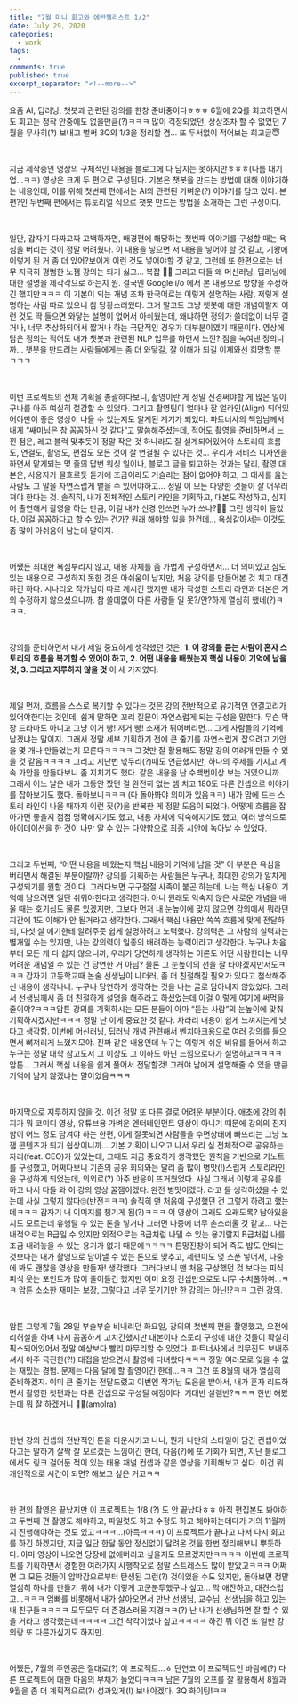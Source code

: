 ```yaml
---
title: "7월 미니 회고와 에반젤리스트 1/2" 
date: July 29, 2020 
categories: 
  - work 
tags: 
  - 
comments: true 
published: true
excerpt_separator: "<!--more-->"
---
```


요즘 AI, 딥러닝, 챗봇과 관련된 강의를 한창 준비중이다ㅎㅎㅎ 6월에 2Q를 회고하면서도 회고는 정작 안중에도 없을만큼(?)ㅋㅋㅋ 많이 걱정되었던, 상상조차 할 수 없었던 7월을 무사히(?) 보내고 벌써 3Q의 1/3을 정리할 겸... 또 두서없이 적어보는 회고글😇

<!--more-->

<br>

지금 제작중인 영상의 구체적인 내용을 블로그에 다 담지는 못하지만ㅎㅎㅎ(나름 대기업…ㅋㅋ) 영상은 크게 두 편으로 구성된다. 기본은 챗봇을 만드는 방법에 대해 이야기하는 내용인데, 이를 위해 첫번째 편에서는 AI와 관련된 가벼운(?) 이야기를 담고 있다. 본 편?인 두번째 편에서는 튜토리얼 식으로 챗봇 만드는 방법을 소개하는 그런 구성이다.

<br>

일단, 갑자기 다짜고짜 고백하자면, 배경편에 해당하는 첫번째 이야기를 구성할 때는 욕심을 버리는 것이 정말 어려웠다. 이 내용을 넣으면 저 내용을 넣어야 할 것 같고, 기왕에 이렇게 된 거 좀 더 있어?보이게 이런 것도 넣어야할 것 같고, 그런데 또 한편으로는 너무 지극히 평범한 노잼 강의는 되기 싫고... 복잡 🤦‍♀️ 그리고 다들 왜 머신러닝, 딥러닝에 대한 설명을 제각각으로 하는지 원. 결국엔 Google i/o 에서 본 내용으로 방향을 수정하긴 했지만ㅋㅋㅋ 이 기본이 되는 개념 조차 한국어로는 이렇게 설명하는 사람, 저렇게 설명하는 사람 따로 있으니 참 당황스러웠다. 그거 말고도 그냥 챗봇에 대한 개념이랄지 이런 것도 딱 들으면 와닿는 설명이 없어서 아쉬웠는데, 왜냐하면 정의가 쓸데없이 너무 길거나, 너무 추상화되어서 짧거나 하는 극단적인 경우가 대부분이였기 때문이다. 영상에 담은 정의는 적어도 내가 챗봇과 관련된 NLP 업무를 하면서 느낀? 점을 녹여낸 정의니까... 챗봇을 만드려는 사람들에게는 좀 더 와닿길, 잘 이해가 되길 이제와선 희망할 뿐 ㅋㅋㅋ

<br>

이번 프로젝트의 전체 기획을 총괄하다보니, 촬영이란 게 정말 신경써야할 게 많은 일이구나를 아주 여실히 절감할 수 있었다. 그리고 촬영팀이 얼마나 잘 얼라인(Align) 되어있어야만이 좋은 영상이 나올 수 있는지도 알게된 계기가 되었다. 파트너사의 책임님께서 내게 “쌔미님은 참 꼼꼼하신 것 같다”고 말씀해주셨는데, 적어도 촬영을 준비하면서 느낀 점은, 레고 블럭 맞추듯이 정말 작은 것 하나라도 잘 설계되어있어야 스토리의 흐름도, 연결도, 촬영도, 편집도 모든 것이 잘 연결될 수 있다는 것... 우리가 서비스 디자인을 하면서 맡게되는 몇 줄의 답변 워싱 일이나, 블로그 글을 퇴고하는 것과는 달리, 촬영 대본은, 사용자가 물흐르듯 듣기에 조금이라도 거슬리는 점이 없어야 하고, 그 대사를 읊는 사람도 그 말을 자연스럽게 뱉을 수 있어야하고… 정말 이 모든 다양한 것들이 잘 어우러져야 한다는 것. 솔직히, 내가 전체적인 스토리 라인을 기획하고, 대본도 작성하고, 심지어 출연해서 촬영을 하는 만큼, 이걸 내가 신경 안쓰면 누가 쓰나?🤷‍♀️ 그런 생각이 들었다. 이걸 꼼꼼하다고 할 수 있는 건가? 원래 해야할 일을 한건데… 욕심같아서는 이것도 좀 많이 아쉬움이 남는데 말이지.

<br>

어쨌든 최대한 욕심부리지 않고, 내용 자체를 좀 가볍게 구성하면서… 더 의미있고 심도있는 내용으로 구성하지 못한 것은 아쉬움이 남지만, 처음 강의를 만들어본 것 치고 대견하긴 하다. 시나리오 작가님이 따로 계시긴 했지만 내가 작성한 스토리 라인과 대본은 거의 수정하지 않으셨으니까. 참 쓸데없이 다른 사람들 일 못?/안?하게 열심히 했네(?)ㅋㅋㅋ.

<br>

강의를 준비하면서 내가 제일 중요하게 생각했던 것은, **1. 이 강의를 듣는 사람이 혼자 스토리의 흐름을 복기할 수 있어야 하고, 2. 어떤 내용을 배웠는지 핵심 내용이 기억에 남을 것, 3. 그리고 지루하지 않을 것** 이 세 가지였다.

<br>

제일 먼저, 흐름을 스스로 복기할 수 있다는 것은 강의 전반적으로 유기적인 연결고리가 있어야한다는 것인데, 쉽게 말하면 꼬리 질문이 자연스럽게 되는 구성을 말한다. 무슨 막장 드라마도 아니고 그냥 이거 빵! 저거 빵! 소재가 튀어버리면… 그게 사람들의 기억에 남겠냐는 말이지. 그래서 정말 세부 기획하기 전에 큰 줄기를 자연스럽게 잡으려고 가안을 몇 개나 만들었는지 모른다ㅋㅋㅋㅋ 그것만 잘 활용해도 정말 강의 여러개 만들 수 있을 것 같음ㅋㅋㅋㅋ 그리고 지난번 넋두리(?)때도 언급했지만, 하나의 주제를 가지고 계속 가안을 만들다보니 좀 지치기도 했다. 같은 내용을 난 수백번이상 보는 거였으니까. 그래서 어느 날은 내가 그동안 짰던 걸 완전히 없는 셈 치고 180도 다른 컨셉으로 이야기를 잡아보기도 했다. 돌아보니ㅋㅋㅋ (다 돌아봐야 의미가 있음ㅋㅋ) 내가 맘에 드는 스토리 라인이 나올 때까지 이런 짓(?)을 반복한 게 정말 도움이 되었다. 어떻게 흐름을 잡아가면 좋을지 점점 명확해지기도 했고, 내용 자체에 익숙해지기도 했고, 여러 방식으로 아이데이션을 한 것이 나만 알 수 있는 다양함으로 최종 시안에 녹아날 수 있었다. 

<br>

그리고 두번째, “어떤 내용을 배웠는지 핵심 내용이 기억에 남을 것” 이 부분은 욕심을 버리면서 해결된 부분이랄까? 강의를 기획하는 사람들은 누구나, 최대한 강의가 알차게 구성되기를 원할 것이다. 그러다보면 구구절절 사족이 붙곤 하는데, 나는 핵심 내용이 기억에 남으려면 일단 쉬워야한다고 생각한다. 아니 원래도 익숙지 않은 새로운 개념을 배울 때는 호기심도 물론 있겠지만, 그보다 먼저 내 눈높이에 맞지 않으면 강의에서 뭐라던지간에 1도 이해가 안 될거라고 생각한다. 그래서 핵심 내용만 쏙쏙 흐름에 맞게 전달하되, 다섯 살 애기한테 알려주듯 쉽게 설명하려고 노력했다. 강의력은 그 사람의 실력과는 별개일 수는 있지만, 나는 강의력이 일종의 배려하는 능력이라고 생각한다. 누구나 처음부터 모든 게 다 쉽지 않으니까, 우리가 당연하게 생각하는 이론도 어떤 사람한테는 너무 어려운 개념일 수 있는 건 당연한 거 아님? 물론 그 눈높이의 선을 잘 타야겠지만서도ㅋㅋㅋ 갑자기 고등학교때 논술 선생님이 나더러, 좀 더 친절해질 필요가 있다고 첨삭해주신 내용이 생각나네. 누구나 당연하게 생각하는 것을 나는 글로 담아내지 않았었다. 그래서 선생님께서 좀 더 친절하게 설명을 해주라고 하셨었는데 이걸 이렇게 여기에 써먹을 줄이야?ㅋㅋㅋ암튼 강의를 기획하시는 모든 분들이 아마 “듣는 사람”의 눈높이에 맞춰 기획하시겠지만ㅋㅋㅋ 정말 난 이게 중요한 것 같다. 차라리 내용이 쉽게 느껴지는게 낫다고 생각함. 이번에 머신러닝, 딥러닝 개념 관련해서 벤치마크용으로 여러 강의를 들으면서 뼈져리게 느꼈지모야. 진짜 같은 내용인데 누구는 이렇게 쉬운 비유를 들어서 하고 누구는 정말 대학 참고도서 그 이상도 그 이하도 아닌 느낌으로다가 설명하고ㅋㅋㅋㅋ 암튼… 그래서 핵심 내용을 쉽게 풀어서 전달할것! 그래야 남에게 설명해줄 수 있을 만큼 기억에 남지 않겠냐는 말이었음ㅋㅋㅋ

<br>

마지막으로 지루하지 않을 것. 이건 정말 또 다른 결로 어려운 부분이다. 애초에 강의 취지가 뭐 코미디 영상, 유튜브용 가벼운 엔터테인먼트 영상이 아니기 때문에 강의의 진지함이 어느 정도 담겨야 하는 한편, 이게 잘못되면 사람들을 수면상태에 빠뜨리는 그냥 노잼 콘텐츠가 되기 쉽상이니까... 기본 기획이 나오고 나서 우리 실 전체적으로 공유하는 자리(feat. CEO)가 있었는데, 그때도 지금 중요하게 생각했던 원칙을 기반으로 키노트를 구성했고, 어쩌다보니 기존의 공유 회의와는 달리 좀 많이 병맛(!)스럽게 스토리라인을 구성하게 되었는데, 의외로(?) 아주 반응이 뜨거웠었다. 사실 그래서 이렇게 공유를 하고 나서 다들 와 이 강의 영상 꿀잼이겠다. 완전 병맛이겠다. 라고 들 생각하셨을 수 있는데 사실 그렇지 않다🙄(반전ㅋㅋㅋ) 솔직히 맨 처음에 구성했던 건 그렇게 하려고 했는데ㅋㅋㅋ 갑자기 내 이미지를 챙기게 됨(?)ㅋㅋㅋ 이 영상이 그래도 오래도록? 남아있을지도 모르는데 유행탈 수 있는 톤을 넣거나 그러면 나중에 너무 촌스러울 것 같고... 나는 내적으로는 B급일 수 있지만 외적으로는 B급처럼 나댈 수 있는 용기랄지 B급처럼 나를 조금 내려놓을 수 있는 용기가 없기 때문에ㅋㅋㅋㅋ 톤망진창이 되어 죽도 밥도 안되는 것보다는 내가 촬영으로 담아낼 수 있는 톤으로 맞추고, 세련미도 몇 스푼 넣어서, 나중에 봐도 괜찮을 영상을 만들자! 생각했다. 그러다보니 맨 처음 구상했던 것 보다는 피식피식 웃는 포인트가 많이 줄어들긴 했지만 이미 요정 컨셉만으로도 너무 수치풀하여...ㅋㅋ 암튼 소소한 재미는 보장, 그렇다고 너무 웃기기만 한 강의는 아닌!?ㅋㅋ 그런 강의.

<br>

암튼 그렇게 7월 28일 부슬부슬 비내리던 화요일, 강의의 첫번째 편을 촬영했고, 오전에 리허설을 하며 다시 꼼꼼하게 고치긴했지만 대본이나 스토리 구성에 대한 것들이 확실히 픽스되어있어서 정말 예상보다 빨리 마무리할 수 있었다. 파트너사에서 리무진도 보내주셔서 아주 극진한(?!) 대접을 받으면서 촬영에 다녀왔다ㅋㅋㅋ 정말 여러모로 잊을 수 없는 재밌는 경험. 문제는 다음 달에 할 촬영이긴 한데...ㅋㅋ 그건 또 8월의 내가 열심히 준비하겠지. 이미 큰 줄기는 전달드렸고 이번엔 작가님 도움을 받아서, 내가 혼자 리드하면서 촬영한 첫편과는 다른 컨셉으로 구성될 예정이다. 기대반 설렘반?ㅋㅋㅋ 한번 해봤는데 뭐 잘 하겠거니 🤷‍♀️(amolra)

<br>

한번 강의 컨셉의 전반적인 톤을 다운시키고 나니, 뭔가 나만의 스타일이 담긴 컨셉이었다고는 말하기 살짝 잘 모르겠는 느낌이긴 한데, 다음(?)에 또 기회가 되면, 지난 블로그에서도 링크 걸어둔 적이 있는 태용 채널 컨셉과 같은 영상을 기획해보고 싶다. 이건 뭐 개인적으로 시간이 되면? 해보고 싶은 거고ㅋㅋ 

<br>

한 편의 촬영은 끝났지만 이 프로젝트는 1/8 (?) 도 안 끝났다ㅎㅎ 아직 편집본도 봐야하고 두번째 편 촬영도 해야하고, 파일럿도 하고 수정도 하고 해야하는데다가 거의 11월까지 진행해야하는 것도 있고ㅋㅋㅋ...(아득ㅋㅋㅋ) 이 프로젝트가 끝나고 나서 다시 회고를 하긴 하겠지만, 지금 일단 한달 동안 정신없이 달려온 것을 한번 정리해보니 뿌듯하다. 아마 영상이 나오면 당장에 없애버리고 싶을지도 모르겠지만ㅋㅋㅋㅋ 이번에 프로젝트를 기획하면서 경험한 여러가지 시행착오로 정말 스트레스도 많이 받았고ㅋㅋㅋ 어쩌면 그 모든 것들이 압박감으로부터 탄생된 그런(?) 것이었을 수도 있지만, 돌아보면 정말 열심히 하나를 만들기 위해 내가 이렇게 고군분투했구나 싶고... 막 애잔하고, 대견스럽고...ㅋㅋㅋ 엄빠를 비롯해서 내가 살아오면서 만난 선생님, 교수님, 선생님을 하고 있는 내 친구들ㅋㅋㅋㅋ 모두모두 더 존경스러울 지경ㅋㅋ(?) 난 내가 선생님하면 잘 할 수 있을 거라고 생각했는데ㅋㅋㅋㅋ 그건 착각이었나 싶고ㅋㅋㅋㅋ 하긴 뭐 이건 또 일반 강의랑 또 다른가싶기도 하지만.

<br>

어쨌든, 7월의 주인공은 절대로(?) 이 프로젝트...ㅎ 단연코 이 프로젝트인 바람에(?) 다른 프로젝트에 대한 마음의 부채가 늘었다ㅋㅋㅋ 남은 7월의 오프를 잘 활용해서 8월과 9월을 좀 더 계획적으로(?) 성과있게(!) 보내야겠다. 3Q 화이팅!ㅋㅋ

